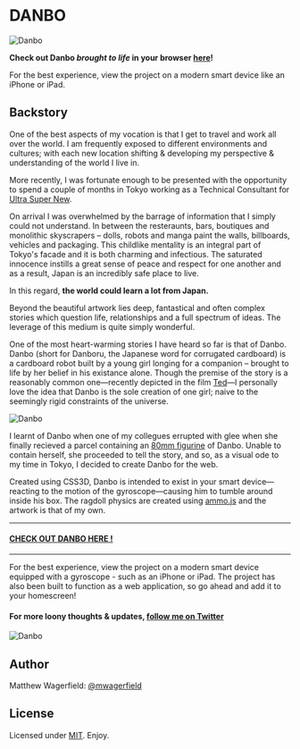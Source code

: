 # DANBO

![Danbo][help]

**Check out Danbo *brought to life* in your browser [here][demo]!**

For the best experience, view the project on a modern smart device like an
iPhone or iPad.

## Backstory

One of the best aspects of my vocation is that I get to travel and work all over
the world. I am frequently exposed to different environments and cultures; with
each new location shifting & developing my perspective & understanding of the
world I live in.

More recently, I was fortunate enough to be presented with the opportunity to
spend a couple of months in Tokyo working as a Technical Consultant for
[Ultra Super New][usn].

On arrival I was overwhelmed by the barrage of information that I simply could
not understand. In between the resteraunts, bars, boutiques and monolithic
skyscrapers – dolls, robots and manga paint the walls, billboards, vehicles and
packaging. This childlike mentality is an integral part of Tokyo's facade and
it is both charming and infectious. The saturated innocence instills a great
sense of peace and respect for one another and as a result, Japan is an
incredibly safe place to live.

In this regard, **the world could learn a lot from Japan.**

Beyond the beautiful artwork lies deep, fantastical and often complex stories
which question life, relationships and a full spectrum of ideas. The leverage of
this medium is quite simply wonderful.

One of the most heart-warming stories I have heard so far is that of Danbo.
Danbo (short for Danboru, the Japanese word for corrugated cardboard) is a
cardboard robot built by a young girl longing for a companion – brought to life
by her belief in his existance alone. Though the premise of the story is a
reasonably common one—recently depicted in the film [Ted][ted]—I personally love
the idea that Danbo is the sole creation of one girl; naive to the seemingly
rigid constraints of the universe.

![Danbo][yotsuba]

I learnt of Danbo when one of my collegues errupted with glee when she finally
recieved a parcel containing an [80mm figurine][amazon] of Danbo. Unable to
contain herself, she proceeded to tell the story, and so, as a visual ode to my
time in Tokyo, I decided to create Danbo for the web.

Created using CSS3D, Danbo is intended to exist in your smart device—reacting
to the motion of the gyroscope—causing him to tumble around inside his box. The
ragdoll physics are created using [ammo.js][ammo] and the artwork is that of my
own.

---

#### [CHECK OUT DANBO HERE !][demo]

---

For the best experience, view the project on a modern smart device equipped with
a gyroscope - such as an iPhone or iPad. The project has also been built to
function as a web application, so go ahead and add it to your homescreen!

#### For more loony thoughts & updates, [follow me on Twitter][twitter]

![Danbo][shoes]

## Author

Matthew Wagerfield: [@mwagerfield][twitter]

## License

Licensed under [MIT][mit]. Enjoy.

[demo]: http://wagerfield.github.com/danbo/
[twitter]: http://twitter.com/mwagerfield
[mit]: http://www.opensource.org/licenses/mit-license.php
[help]: http://farm3.staticflickr.com/2795/4522244501_42029bd8be_b.jpg
[yotsuba]: http://farm9.staticflickr.com/8017/7159970615_94287b6770_z.jpg
[shoes]: http://d75822.medialib.glogster.com/adeesyagausper/media/2f/2f5fd06f67f2234eebde2d27337f0318a020f8ae/shoes.jpg
[usn]: http://ultrasupernew.com/
[ted]: http://www.imdb.com/title/tt1637725/
[amazon]: http://www.amazon.com/Revoltech-Danboard-Yotsuba-Amazon-co-jp-Version/dp/B001R23RS2/ref=sr_1_1?s=toys-and-games&ie=UTF8&qid=1375591136&sr=1-1&keywords=danbo
[ammo]: https://github.com/kripken/ammo.js/
